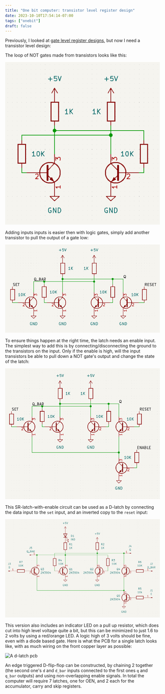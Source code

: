 ```yaml
---
title: "One bit computer: transistor level register design"
date: 2023-10-10T17:54:14-07:00
tags: ["onebit"]
draft: false
---
```


Previously, I looked at [gate level register designs](../4), but now I need a transistor level design:

The loop of NOT gates made from transistors looks like this:

![A loop of transistor NOT gates](notloop.png)

Adding inputs inputs is easier then with logic gates, simply add another transistor to pull the output of a gate low:

![An SR flip flop built from transistors](sr.png)

To ensure things happen at the right time, the latch needs an enable input.
The simplest way to add this is by connecting/disconnecting the ground to the transistors on the input.
Only if the enable is high, will the input transistors be able to pull down a NOT gate's output and change the state of the latch: 

![The same latch with an enable input added by gating ground](sr_enable.png)

This SR-latch-with-enable circuit can be used as a D-latch by connecting the data input to the `set` input, and an inverted copy to the `reset` input:

![The same thing, connected as a d-latch](latch.png)

This version also includes an indicator LED on a pull up resistor, which does cut into high level voltage quite a bit, but this can be minimized to just 1.6 to 2 volts by using a red/orange LED.
A logic high of 3 volts should be fine, even with a diode based gate.
Here is what the PCB for a single latch looks like, with as much wiring on the front copper layer as possible:

![A d-latch pcb](pcb.png)

An edge triggered D-flip-flop can be constructed, by chaining 2 together (the second one's `d` and `d_bar` inputs connected to the first ones `q` and `q_bar` outputs) and using non-overlapping enable signals.
In total the computer will require 7 latches, one for OEN, and 2 each for the accumulator, carry and skip registers.
